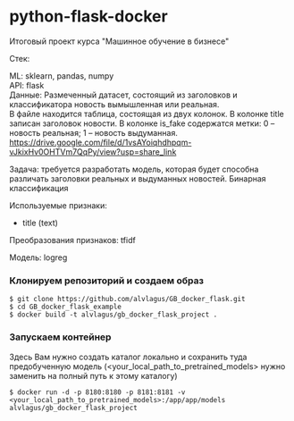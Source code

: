 # python-flask-docker
Итоговый проект курса "Машинное обучение в бизнесе"

Стек:

ML: sklearn, pandas, numpy  
API: flask  
Данные: Размеченный датасет, состоящий из заголовков и классификатора новость вымышленная или реальная.  
В файле находится таблица, состоящая из двух колонок. В колонке title записан заголовок новости. В колонке is_fake содержатся метки: 0 – новость реальная; 1 – новость выдуманная.   
https://drive.google.com/file/d/1vsAYoiqhdhpqm-vJkixHv0OHTVm7QqPy/view?usp=share_link

Задача: требуется разработать модель, которая будет способна различать заголовки реальных и выдуманных новостей. Бинарная классификация

Используемые признаки:

- title (text)

Преобразования признаков: tfidf

Модель: logreg

### Клонируем репозиторий и создаем образ
```
$ git clone https://github.com/alvlagus/GB_docker_flask.git
$ cd GB_docker_flask_example
$ docker build -t alvlagus/gb_docker_flask_project .
```

### Запускаем контейнер

Здесь Вам нужно создать каталог локально и сохранить туда предобученную модель (<your_local_path_to_pretrained_models> нужно заменить на полный путь к этому каталогу)
```
$ docker run -d -p 8180:8180 -p 8181:8181 -v <your_local_path_to_pretrained_models>:/app/app/models alvlagus/gb_docker_flask_project
```
